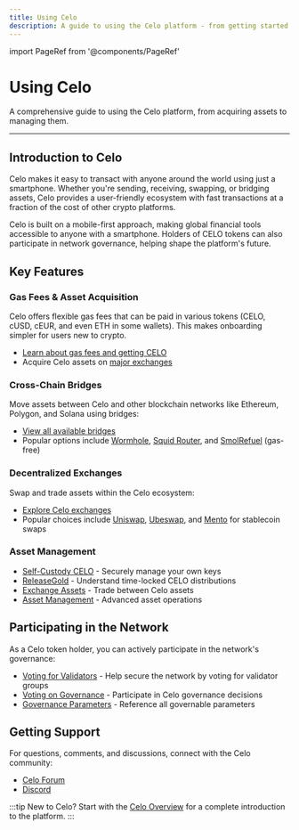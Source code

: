 ```yaml
---
title: Using Celo
description: A guide to using the Celo platform - from getting started to advanced operations
---
```


import PageRef from '@components/PageRef'

# Using Celo

A comprehensive guide to using the Celo platform, from acquiring assets to managing them.

---

## Introduction to Celo

Celo makes it easy to transact with anyone around the world using just a smartphone. Whether you're sending, receiving, swapping, or bridging assets, Celo provides a user-friendly ecosystem with fast transactions at a fraction of the cost of other crypto platforms.

Celo is built on a mobile-first approach, making global financial tools accessible to anyone with a smartphone. Holders of CELO tokens can also participate in network governance, helping shape the platform's future.

## Key Features

### Gas Fees & Asset Acquisition

Celo offers flexible gas fees that can be paid in various tokens (CELO, cUSD, cEUR, and even ETH in some wallets). This makes onboarding simpler for users new to crypto.

- [Learn about gas fees and getting CELO](./gas-fees.md)
- Acquire Celo assets on [major exchanges](https://coinmarketcap.com/currencies/celo/markets/)

### Cross-Chain Bridges

Move assets between Celo and other blockchain networks like Ethereum, Polygon, and Solana using bridges:

- [View all available bridges](./bridges.md)
- Popular options include [Wormhole](https://portalbridge.com/), [Squid Router](https://v2.app.squidrouter.com/), and [SmolRefuel](https://smolrefuel.com/?outboundChain=42220) (gas-free)

### Decentralized Exchanges

Swap and trade assets within the Celo ecosystem:

- [Explore Celo exchanges](./exchanges.md)
- Popular choices include [Uniswap](https://app.uniswap.org/), [Ubeswap](https://app.ubeswap.org/#/swap), and [Mento](https://app.mento.org/) for stablecoin swaps

### Asset Management

- [Self-Custody CELO](./manage/self-custody.md) - Securely manage your own keys
- [ReleaseGold](./manage/release-gold.md) - Understand time-locked CELO distributions
- [Exchange Assets](./manage/exchange.md) - Trade between Celo assets
- [Asset Management](./manage/asset.md) - Advanced asset operations

## Participating in the Network

As a Celo token holder, you can actively participate in the network's governance:

- [Voting for Validators](/validator/voting) - Help secure the network by voting for validator groups
- [Voting on Governance](/what-is-celo/joining-celo/governance/voting-in-governance) - Participate in Celo governance decisions
- [Governance Parameters](/what-is-celo/joining-celo/governance/governable-parameters) - Reference all governable parameters

## Getting Support

For questions, comments, and discussions, connect with the Celo community:

- [Celo Forum](https://forum.celo.org/)
- [Discord](https://chat.celo.org/)

:::tip
New to Celo? Start with the [Celo Overview](/what-is-celo/index) for a complete introduction to the platform.
:::
